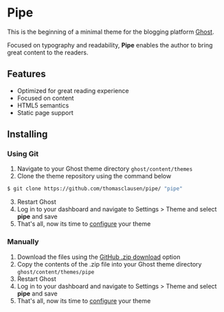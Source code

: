 # Pipe

This is the beginning of a minimal theme for the blogging platform [Ghost](http://www.ghost.org).

Focused on typography and readability, **Pipe** enables the author to bring great content to the readers.

## Features
- Optimized for great reading experience
- Focused on content
- HTML5 semantics
- Static page support

## Installing

### Using Git
1. Navigate to your Ghost theme directory `ghost/content/themes`
2. Clone the theme repository using the command below
```sh
$ git clone https://github.com/thomasclausen/pipe/ "pipe"
```
3. Restart Ghost
4. Log in to your dashboard and navigate to Settings > Theme and select **pipe** and save
5. That's all, now its time to [configure](#configuring) your theme

### Manually
1. Download the files using the [GitHub .zip download](https://github.com/thomasclausen/pipe/archive/master.zip) option
2. Copy the contents of the .zip file into your Ghost theme directory `ghost/content/themes/pipe`
3. Restart Ghost
4. Log in to your dashboard and navigate to Settings > Theme and select **pipe** and save
5. That's all, now its time to [configure](#configuring) your theme